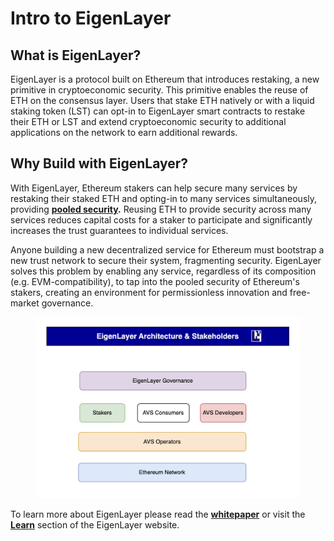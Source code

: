# Intro to EigenLayer

## What is EigenLayer?

EigenLayer is a protocol built on Ethereum that introduces restaking, a new primitive in cryptoeconomic security. This primitive enables the reuse of ETH on the consensus layer. Users that stake ETH natively or with a liquid staking token (LST) can opt-in to EigenLayer smart contracts to restake their ETH or LST and extend cryptoeconomic security to additional applications on the network to earn additional rewards.



## Why Build with EigenLayer?

With EigenLayer, Ethereum stakers can help secure many services by restaking their staked ETH and opting-in to many services simultaneously, providing [**pooled security**](overview/key-terms.md)**.**  Reusing ETH to provide security across many services reduces capital costs for a staker to participate and significantly increases the trust guarantees to individual services. &#x20;

Anyone building a new decentralized service for Ethereum must bootstrap a new trust network to secure their system, fragmenting security. EigenLayer solves this problem by enabling any service, regardless of its composition (e.g. EVM-compatibility), to tap into the pooled security of Ethereum's stakers, creating an environment for permissionless innovation and free-market governance.&#x20;

<figure><img src=".gitbook/assets/image.png" alt=""/><figcaption></figcaption></figure>

To learn more about EigenLayer please read the [**whitepaper**](https://docs.eigenlayer.xyz/overview/whitepaper) or visit the [**Learn**](https://www.eigenlayer.xyz/learn) section of the EigenLayer website.

